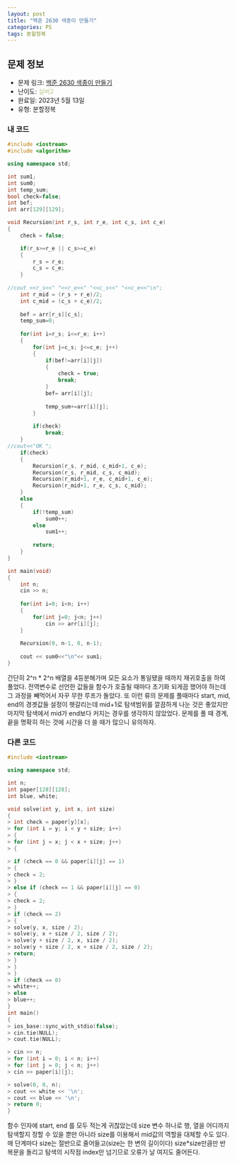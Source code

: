```yaml
---
layout: post
title: "백준 2630 색종이 만들기"
categories: PS
tags: 분할정복
---
```


## 문제 정보
- 문제 링크: [백준 2630 색종이 만들기](https://www.acmicpc.net/problem/2630)
- 난이도: <span style="color:#B5C78A">실버2</span>
- 완료일: 2023년 5월 13일
- 유형: 분할정복

### 내 코드

```C++
#include <iostream>
#include <algorithm>

using namespace std;

int sum1;
int sum0;
int temp_sum;
bool check=false;
int bef;
int arr[129][129];

void Recursion(int r_s, int r_e, int c_s, int c_e)
{
	check = false;

	if(r_s>=r_e || c_s>=c_e)
	{
		r_s = r_e;
		c_s = c_e;
	}
	
//cout <<r_s<<" "<<r_e<<" "<<c_s<<" "<<c_e<<"\n";	
	int r_mid = (r_s + r_e)/2;
	int c_mid = (c_s + c_e)/2;
	
	bef = arr[r_s][c_s];
	temp_sum=0;
	
	for(int i=r_s; i<=r_e; i++)
	{
		for(int j=c_s; j<=c_e; j++)
		{	
			if(bef!=arr[i][j])
			{
				check = true;
				break;
			}
			bef= arr[i][j];
			
			temp_sum+=arr[i][j];
		}
		
		if(check)
			break;
	}
//cout<<"OK ";	
	if(check)
	{
		Recursion(r_s, r_mid, c_mid+1, c_e);
		Recursion(r_s, r_mid, c_s, c_mid);
		Recursion(r_mid+1, r_e, c_mid+1, c_e);
		Recursion(r_mid+1, r_e, c_s, c_mid);
	}
	else
	{
		if(!temp_sum)
			sum0++;
		else
			sum1++;
		
		return;
	}
}

int main(void)
{
	int n;
	cin >> n;
	
	for(int i=0; i<n; i++)
	{
		for(int j=0; j<n; j++)
			cin >> arr[i][j];
	}
	
	Recursion(0, n-1, 0, n-1);
	
	cout << sum0<<"\n"<< sum1;
}
```

간단히 2^n * 2^n 배열을 4등분해가며 모든 요소가 통일됐을 때까지 재귀호출을 하여 풀었다. 전역변수로 선언한 값들을 함수가 호출될 때마다 초기화 되게끔 했어야 하는데 그 과정을 빼먹어서 자꾸 무한 루프가 돌았다. 또 이런 류의 문제를 풀때마다 start, mid, end의 경곗값들 설정이 헷갈리는데 mid+1로 탐색범위를 깔끔하게 나눈 것은 좋았지만 마지막 탐색에서 mid가 end보다 커지는 경우를 생각하지 않았었다. 문제를 풀 때 경계, 끝을 명확히 하는 것에 시간을 더 쓸 때가 많으니 유의하자.

### 다른 코드

```C++
#include <iostream>

using namespace std;

int n;
int paper[128][128];
int blue, white;

void solve(int y, int x, int size)
{
> int check = paper[y][x];
> for (int i = y; i < y + size; i++)
> {
> for (int j = x; j < x + size; j++)
> {

> if (check == 0 && paper[i][j] == 1)
> {
> check = 2;
> }
> else if (check == 1 && paper[i][j] == 0)
> {
> check = 2;
> }
> if (check == 2)
> {
> solve(y, x, size / 2);
> solve(y, x + size / 2, size / 2);
> solve(y + size / 2, x, size / 2);
> solve(y + size / 2, x + size / 2, size / 2);
> return;
> }
> }
> }
> if (check == 0)
> white++;
> else
> blue++;
}
int main()
{
> ios_base::sync_with_stdio(false);
> cin.tie(NULL);
> cout.tie(NULL);

> cin >> n;
> for (int i = 0; i < n; i++)
> for (int j = 0; j < n; j++)
> cin >> paper[i][j];

> solve(0, 0, n);
> cout << white << '\n';
> cout << blue << '\n';
> return 0;
}
```

함수 인자에 start, end 를 모두 적는게 귀찮았는데 size 변수 하나로 행, 열을 어디까지 탐색할지 정할 수 있을 뿐만 아니라 size를 이용해서 mid값의 역할을 대체할 수도 있다. 매 단계마다 size는 절반으로 줄어들고(size는 한 변의 길이이다) size*size만큼만 반복문을 돌리고 탐색의 시작점 index만 넘기므로 오류가 날 여지도 줄어든다.
